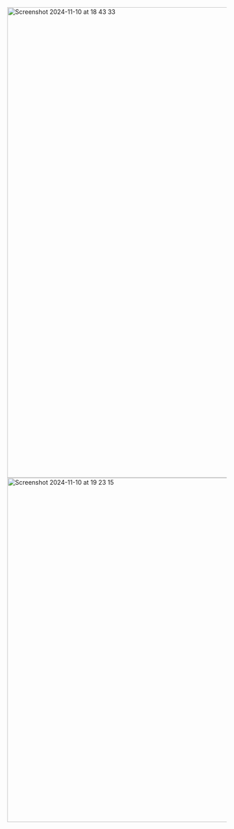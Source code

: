 <img width="1078" alt="Screenshot 2024-11-10 at 18 43 33" src="https://github.com/user-attachments/assets/4443649e-a447-4b6e-a96a-02b72ca0340c">
<img width="789" alt="Screenshot 2024-11-10 at 19 23 15" src="https://github.com/user-attachments/assets/09bad568-a32d-4dcc-b9da-cd84d29f38a2">
